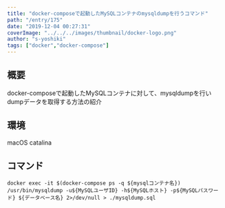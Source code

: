 ```yaml
---
title: "docker-composeで起動したMySQLコンテナのmysqldumpを行うコマンド"
path: "/entry/175"
date: "2019-12-04 00:27:31"
coverImage: "../../../images/thumbnail/docker-logo.png"
author: "s-yoshiki"
tags: ["docker","docker-compose"]
---
```


## 概要

docker-composeで起動したMySQLコンテナに対して、mysqldumpを行いdumpデータを取得する方法の紹介

## 環境

macOS catalina

## コマンド

```
docker exec -it $(docker-compose ps -q ${mysqlコンテナ名}) /usr/bin/mysqldump -u${MySQLユーザID} -h${MySQLホスト} -p${MySQLパスワード} ${データベース名} 2>/dev/null > ./mysqldump.sql
```

